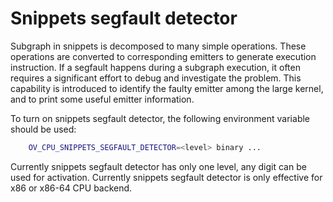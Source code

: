 # Snippets segfault detector

Subgraph in snippets is decomposed to many simple operations. These operations are converted to corresponding emitters to generate execution instruction. If a segfault happens during a subgraph execution, it often requires a significant effort to debug and investigate the problem. This capability is introduced to identify the faulty emitter among the large kernel, and to print some useful emitter information.

To turn on snippets segfault detector, the following environment variable should be used:
```sh
    OV_CPU_SNIPPETS_SEGFAULT_DETECTOR=<level> binary ...
```

Currently snippets segfault detector has only one level, any digit can be used for activation.
Currently snippets segfault detector is only effective for x86 or x86-64 CPU backend.